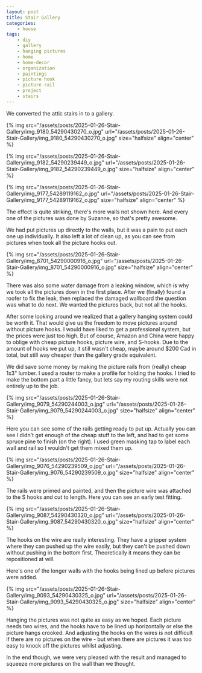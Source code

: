 ```yaml
---
layout: post
title: Stair Gallery
categories:
    - house
tags:
    - diy
    - gallery
    - hanging pictures
    - home
    - home-decor
    - organization
    - paintings
    - picture hook
    - picture rail
    - project
    - stairs
---
```



We converted the attic stairs in to a gallery.




{% img src="/assets/posts/2025-01-26-Stair-Gallery/img_9180_54290430270_o.jpg" url="/assets/posts/2025-01-26-Stair-Gallery/img_9180_54290430270_o.jpg"  size="halfsize"  align="center" %}


{% img src="/assets/posts/2025-01-26-Stair-Gallery/img_9182_54290239449_o.jpg" url="/assets/posts/2025-01-26-Stair-Gallery/img_9182_54290239449_o.jpg"  size="halfsize"  align="center" %}


{% img src="/assets/posts/2025-01-26-Stair-Gallery/img_9177_54289119162_o.jpg" url="/assets/posts/2025-01-26-Stair-Gallery/img_9177_54289119162_o.jpg"  size="halfsize"  align="center" %}


The effect is quite striking, there's more walls not shown here.  And every one of the pictures was done by Suzanne, so that's pretty awesome.




We had put pictures up directly to the walls, but it was a pain to put each one up individually. It also left a lot of clean up, as you can see from pictures when took all the picture hooks out.




{% img src="/assets/posts/2025-01-26-Stair-Gallery/img_8701_54290000916_o.jpg" url="/assets/posts/2025-01-26-Stair-Gallery/img_8701_54290000916_o.jpg"  size="halfsize"  align="center" %}


There was also some water damage from a leaking window, which is why we took all the pictures down in the first place.  After we (finally) found a roofer to fix the leak, then replaced the damaged wallboard the question was what to do next.  We wanted the pictures back, but not all the hooks.




After some looking around we realized that a gallery hanging system could be worth it.  That would give us the freedom to move pictures around without picture hooks.  I would have liked to get a professional system, but the prices were just too high.  But of course, Amazon and China were happy to oblige with cheap picture hooks, picture wire, and S-hooks.  Due to the amount of hooks we put up, it still wasn't cheap, maybe around $200 Cad in total, but still way cheaper than the gallery grade equivalent.




We did save some money by making the picture rails from (really) cheap 1x3" lumber.  I used a router to make a profile for holding the hooks.  I tried to make the bottom part a little fancy, but lets say my routing skills were not entirely up to the job.




{% img src="/assets/posts/2025-01-26-Stair-Gallery/img_9079_54290244003_o.jpg" url="/assets/posts/2025-01-26-Stair-Gallery/img_9079_54290244003_o.jpg"  size="halfsize"  align="center" %}


Here you can see some of the rails getting ready to put up.  Actually you can see I didn't get enough of the cheap stuff to the left, and had to get some spruce pine to finish (on the right). I used green masking tap to label each wall and rail so I wouldn't get them mixed them up.




{% img src="/assets/posts/2025-01-26-Stair-Gallery/img_9076_54290239509_o.jpg" url="/assets/posts/2025-01-26-Stair-Gallery/img_9076_54290239509_o.jpg"  size="halfsize"  align="center" %}


The rails were primed and painted, and then the picture wire was attached to the S hooks and cut to length.  Here you can see an early test fitting.




{% img src="/assets/posts/2025-01-26-Stair-Gallery/img_9087_54290430320_o.jpg" url="/assets/posts/2025-01-26-Stair-Gallery/img_9087_54290430320_o.jpg"  size="halfsize"  align="center" %}


The hooks on the wire are really interesting.  They have a gripper system where they can pushed up the wire easily, but they can't be pushed down without pushing in the bottom first.  Theoretically it means they can be repositioned at will. 




Here's one of the longer walls with the hooks being lined up before pictures were added.




{% img src="/assets/posts/2025-01-26-Stair-Gallery/img_9093_54290430325_o.jpg" url="/assets/posts/2025-01-26-Stair-Gallery/img_9093_54290430325_o.jpg"  size="halfsize"  align="center" %}


Hanging the pictures was not quite as easy as we hoped. Each picture needs two wires, and the hooks have to be lined up horizontally or else the picture hangs crooked.  And adjusting the hooks on the wires is not difficult if there are no pictures on the wire - but when there are pictures it was too easy to knock off the pictures whilst adjusting.




In the end though, we were very pleased with the result and managed to squeeze more pictures on the wall than we thought.


